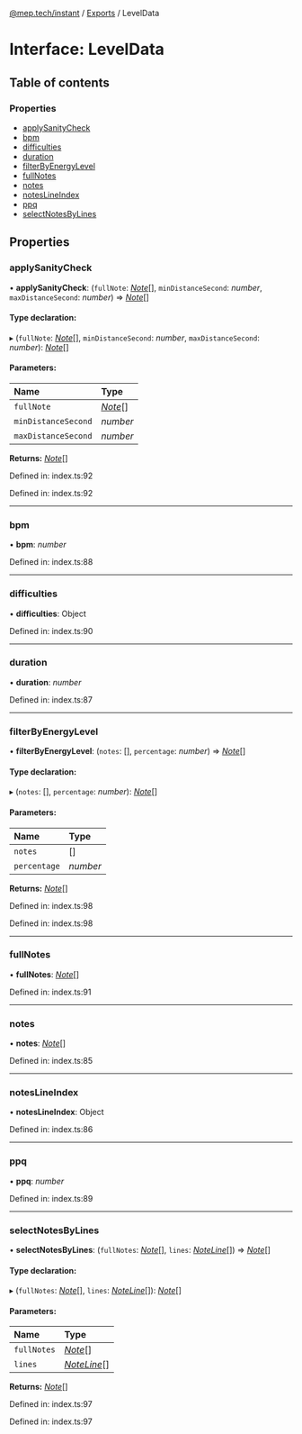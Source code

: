 [@mep.tech/instant](../DOCS.md) / [Exports](../modules.md) / LevelData

# Interface: LevelData

## Table of contents

### Properties

- [applySanityCheck](leveldata.md#applysanitycheck)
- [bpm](leveldata.md#bpm)
- [difficulties](leveldata.md#difficulties)
- [duration](leveldata.md#duration)
- [filterByEnergyLevel](leveldata.md#filterbyenergylevel)
- [fullNotes](leveldata.md#fullnotes)
- [notes](leveldata.md#notes)
- [notesLineIndex](leveldata.md#noteslineindex)
- [ppq](leveldata.md#ppq)
- [selectNotesByLines](leveldata.md#selectnotesbylines)

## Properties

### applySanityCheck

• **applySanityCheck**: (`fullNote`: [*Note*](note.md)[], `minDistanceSecond`: *number*, `maxDistanceSecond`: *number*) => [*Note*](note.md)[]

#### Type declaration:

▸ (`fullNote`: [*Note*](note.md)[], `minDistanceSecond`: *number*, `maxDistanceSecond`: *number*): [*Note*](note.md)[]

#### Parameters:

Name | Type |
:------ | :------ |
`fullNote` | [*Note*](note.md)[] |
`minDistanceSecond` | *number* |
`maxDistanceSecond` | *number* |

**Returns:** [*Note*](note.md)[]

Defined in: index.ts:92

Defined in: index.ts:92

___

### bpm

• **bpm**: *number*

Defined in: index.ts:88

___

### difficulties

• **difficulties**: Object

Defined in: index.ts:90

___

### duration

• **duration**: *number*

Defined in: index.ts:87

___

### filterByEnergyLevel

• **filterByEnergyLevel**: (`notes`: [], `percentage`: *number*) => [*Note*](note.md)[]

#### Type declaration:

▸ (`notes`: [], `percentage`: *number*): [*Note*](note.md)[]

#### Parameters:

Name | Type |
:------ | :------ |
`notes` | [] |
`percentage` | *number* |

**Returns:** [*Note*](note.md)[]

Defined in: index.ts:98

Defined in: index.ts:98

___

### fullNotes

• **fullNotes**: [*Note*](note.md)[]

Defined in: index.ts:91

___

### notes

• **notes**: [*Note*](note.md)[]

Defined in: index.ts:85

___

### notesLineIndex

• **notesLineIndex**: Object

Defined in: index.ts:86

___

### ppq

• **ppq**: *number*

Defined in: index.ts:89

___

### selectNotesByLines

• **selectNotesByLines**: (`fullNotes`: [*Note*](note.md)[], `lines`: [*NoteLine*](../enums/noteline.md)[]) => [*Note*](note.md)[]

#### Type declaration:

▸ (`fullNotes`: [*Note*](note.md)[], `lines`: [*NoteLine*](../enums/noteline.md)[]): [*Note*](note.md)[]

#### Parameters:

Name | Type |
:------ | :------ |
`fullNotes` | [*Note*](note.md)[] |
`lines` | [*NoteLine*](../enums/noteline.md)[] |

**Returns:** [*Note*](note.md)[]

Defined in: index.ts:97

Defined in: index.ts:97
